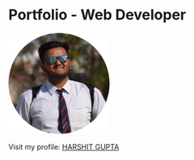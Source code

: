 # Portfolio - Web Developer


<p align="left">
  <img height="200" width="200" src="public/Images/harshit-circular.png" />
</p>

<p align="left"> Visit my profile: <a target="_blank" href="https://harshitg123.github.io/portfolio/" /> HARSHIT GUPTA </p>
